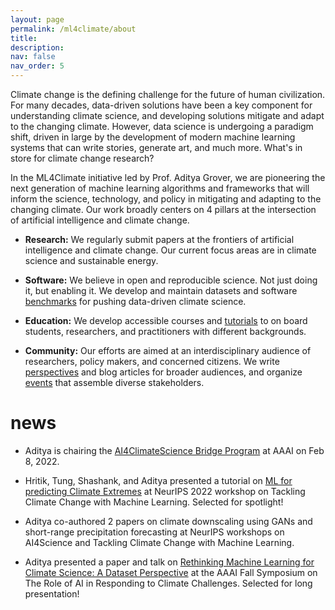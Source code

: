 ```yaml
---
layout: page
permalink: /ml4climate/about
title: 
description: 
nav: false
nav_order: 5
---
```



Climate change is the defining challenge for the future of human civilization. For many decades, data-driven solutions have been a key component for understanding climate science, and developing solutions mitigate and adapt to the changing climate. However, data science is undergoing a paradigm shift, driven in large by the development of modern machine learning systems that can write stories, generate art, and much more.  What's in store for climate change research?

In the ML4Climate initiative led by Prof. Aditya Grover, we are pioneering the next generation of machine learning algorithms and frameworks that will inform the science, technology, and policy in mitigating and adapting to the changing climate. Our work broadly centers on 4 pillars at the intersection of artificial intelligence and climate change.

* **Research:** We regularly submit papers at the frontiers of artificial intelligence and climate change. Our current focus areas are in climate science and sustainable energy. 

* **Software:** We believe in open and reproducible science. Not just doing it, but enabling it. We develop and maintain datasets and software [benchmarks](https://climatelearn.readthedocs.io/en/latest/) for pushing data-driven climate science.

* **Education:** We develop accessible courses and [tutorials](https://www.climatechange.ai/papers/neurips2022/114) to on board students, researchers, and practitioners with different backgrounds.

* **Community:** Our efforts are aimed at an interdisciplinary audience of researchers, policy makers, and concerned citizens. We write [perspectives](https://s3.us-east-1.amazonaws.com/climate-change-ai/papers/aaaifss2022/17/paper.pdf) and blog articles for broader audiences, and organize [events](https://ai4climatescience.github.io/) that assemble diverse stakeholders.




# news

* Aditya is chairing the [AI4ClimateScience Bridge Program](https://ai4climatescience.github.io/) at AAAI on Feb 8, 2022. 

* Hritik, Tung, Shashank, and Aditya presented a tutorial on [ML for predicting Climate Extremes](https://www.climatechange.ai/papers/neurips2022/114) at NeurIPS 2022 workshop on Tackling Climate Change with Machine Learning. Selected for spotlight!

* Aditya co-authored 2 papers on climate downscaling using GANs and short-range precipitation forecasting at NeurIPS workshops on AI4Science and Tackling Climate Change with Machine Learning.

* Aditya presented a paper and talk on [Rethinking Machine Learning for Climate Science: A Dataset Perspective](https://s3.us-east-1.amazonaws.com/climate-change-ai/papers/aaaifss2022/17/paper.pdf) at the AAAI Fall Symposium on The Role of AI in Responding to Climate Challenges. Selected for long presentation!